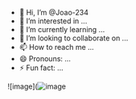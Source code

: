 - 👋 Hi, I’m @Joao-234
- 👀 I’m interested in ...
- 🌱 I’m currently learning ...
- 💞️ I’m looking to collaborate on ...
- 📫 How to reach me ...
- 😄 Pronouns: ...
- ⚡ Fun fact: ...

<!---
Joao-234/Joao-234 is a ✨ special ✨ repository because its `README.md` (this file) appears on your GitHub profile.
You can click the Preview link to take a look at your changes.
--->


![image](![image](https://github.com/user-attachments/assets/ee3b1bc6-dc7e-42c6-a933-03a655ff143f)

